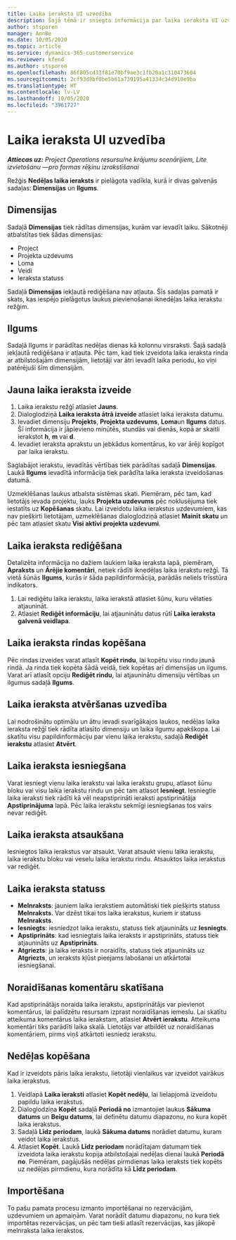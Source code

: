 ```yaml
---
title: Laika ieraksta UI uzvedība
description: Šajā tēmā ir sniegta informācija par laika ieraksta UI uzvedību.
author: stsporen
manager: AnnBe
ms.date: 10/05/2020
ms.topic: article
ms.service: dynamics-365-customerservice
ms.reviewer: kfend
ms.author: stsporen
ms.openlocfilehash: 86f805cd33f81e70bf9ae3c1fb20a1c310473604
ms.sourcegitcommit: 2cf93d8bf0be5b61a739195a41334c34d910e9ba
ms.translationtype: HT
ms.contentlocale: lv-LV
ms.lasthandoff: 10/05/2020
ms.locfileid: "3961727"
---
```

# <a name="time-entry-ui-behavior"></a>Laika ieraksta UI uzvedība

_**Attiecas uz:** Project Operations resursu/ne krājumu scenārijiem, Lite izvietošanu —pro formas rēķinu izrakstīšanai_


Režģis **Nedēļas laika ieraksts** ir pielāgota vadīkla, kurā ir divas galvenās sadaļas: **Dimensijas** un **Ilgums**.

## <a name="dimensions"></a>Dimensijas
Sadaļā **Dimensijas** tiek rādītas dimensijas, kurām var ievadīt laiku. Sākotnēji atbalstītas tiek šādas dimensijas:

  - Project
  - Projekta uzdevums
  - Loma
  - Veidi
  - Ieraksta statuss

Sadaļā **Dimensijas** iekļautā rediģēšana nav atļauta. Šīs sadaļas pamatā ir skats, kas iespējo pielāgotus laukus pievienošanai iknedēļas laika ierakstu režģim.

## <a name="duration"></a>Ilgums
Sadaļā Ilgums ir parādītas nedēļas dienas kā kolonnu virsraksti. Šajā sadaļā iekļautā rediģēšana ir atļauta. Pēc tam, kad tiek izveidota laika ieraksta rinda ar atbilstošajām dimensijām, lietotāji var ātri ievadīt laika periodu, ko viņi patērējuši šīm dimensijām.

## <a name="create-a-new-time-entry"></a>Jauna laika ieraksta izveide

1. Laika ierakstu režģī atlasiet **Jauns**. 
2. Dialoglodziņā **Laika ieraksta ātrā izveide** atlasiet laika ieraksta datumu.
3. Ievadiet dimensiju **Projekts**, **Projekta uzdevums**, **Loma**un **Ilgums** datus. Šī informācija ir jāpievieno minūtēs, stundās vai dienās, kopā ar skaitli ierakstot **h**, **m** vai **d**. 
4. Ievadiet ieraksta aprakstu un jebkādus komentārus, ko var ārēji kopīgot par laika ierakstu. 

Saglabājot ierakstu, ievadītās vērtības tiek parādītas sadaļā **Dimensijas**. Laukā **Ilgums** ievadītā informācija tiek parādīta laika ieraksta izveidošanas datumā.

Uzmeklēšanas laukus atbalsta sistēmas skati. Piemēram, pēc tam, kad lietotājs ievada projektu, lauks **Projekta uzdevums** pēc noklusējuma tiek iestatīts uz **Kopēšanas** skatu. Lai izveidotu laika ierakstus uzdevumiem, kas nav piešķirti lietotājam, uzmeklēšanas dialoglodziņā atlasiet **Mainīt skatu** un pēc tam atlasiet skatu **Visi aktīvi projekta uzdevumi**.

## <a name="edit-a-time-entry"></a>Laika ieraksta rediģēšana 
Detalizēta informācija no dažiem laukiem laika ieraksta lapā, piemēram, **Apraksts** un **Ārējie komentāri**, netiek rādīti iknedēļas laika ierakstu režģī. Tā vietā šūnās **Ilgums**, kurās ir šāda papildinformācija, parādās neliels trīsstūra indikators. 

1. Lai rediģētu laika ierakstu, laika ierakstā atlasiet šūnu, kuru vēlaties atjaunināt.
2. Atlasiet **Rediģēt informāciju**, lai atjauninātu datus rūtī **Laika ieraksta galvenā veidlapa**. 

## <a name="copy-a-time-entry-row"></a>Laika ieraksta rindas kopēšana
Pēc rindas izveides varat atlasīt **Kopēt rindu**, lai kopētu visu rindu jaunā rindā. Ja rinda tiek kopēta šādā veidā, tiek kopētas arī dimensijas un ilgums. Varat arī atlasīt opciju **Rediģēt rindu**, lai atjauninātu dimensiju vērtības un ilgumus sadaļā **Ilgums**.

## <a name="open-a-time-entry-behavior"></a>Laika ieraksta atvēršanas uzvedība
Lai nodrošinātu optimālu un ātru ievadi svarīgākajos laukos, nedēļas laika ieraksta režģī tiek rādīta atlasīto dimensiju un laika ilgumu apakškopa. Lai skatītu visu papildinformāciju par vienu laika ierakstu, sadaļā **Rediģēt ierakstu** atlasiet **Atvērt**.

## <a name="submit-a-time-entry"></a>Laika ieraksta iesniegšana
Varat iesniegt vienu laika ierakstu vai laika ierakstu grupu, atlasot šūnu bloku vai visu laika ierakstu rindu un pēc tam atlasot **Iesniegt**. Iesniegtie laika ieraksti tiek rādīti kā vēl neapstiprināti ieraksti apstiprinātāja **Apstiprinājuma** lapā. Pēc laika ierakstu sekmīgi iesniegšanas tos vairs nevar rediģēt.

## <a name="recall-a-time-entry"></a>Laika ieraksta atsaukšana
Iesniegtos laika ierakstus var atsaukt. Varat atsaukt vienu laika ierakstu, laika ierakstu bloku vai veselu laika ierakstu rindu. Atsauktos laika ierakstus var rediģēt.

## <a name="time-entry-status"></a>Laika ieraksta statuss

- **Melnraksts**: jauniem laika ierakstiem automātiski tiek piešķirts statuss **Melnraksts**. Var dzēst tikai tos laika ierakstus, kuriem ir statuss **Melnraksts**.
- **Iesniegts**: iesniedzot laika ierakstu, statuss tiek atjaunināts uz **Iesniegts**. 
- **Apstiprināts**: kad iesniegtais laika ieraksts ir apstiprināts, statuss tiek atjaunināts uz **Apstiprināts**. 
- **Atgriezts**: ja laika ieraksts ir noraidīts, statuss tiek atjaunināts uz **Atgriezts**, un ieraksts kļūst pieejams labošanai un atkārtotai iesniegšanai. 

## <a name="view-rejection-comments"></a>Noraidīšanas komentāru skatīšana
Kad apstiprinātājs noraida laika ierakstu, apstiprinātājs var pievienot komentārus, lai palīdzētu resursam izprast noraidīšanas iemeslu. Lai skatītu atteikuma komentārus laika ierakstam, atlasiet **Atvērt ierakstu**. Atteikuma komentāri tiks parādīti laika skalā. Lietotājs var atbildēt uz noraidīšanas komentāriem, pirms viņš atkārtoti iesniedz ierakstu.

## <a name="copy-week"></a>Nedēļas kopēšana
Kad ir izveidots pāris laika ierakstu, lietotāji vienlaikus var izveidot vairākus laika ierakstus.

1. Veidlapā **Laika ieraksti** atlasiet **Kopēt nedēļu**, lai lielapjomā izveidotu papildu laika ierakstus. 
2. Dialoglodziņa **Kopēt** sadaļā **Periodā no** izmantojiet laukus **Sākuma datums** un **Beigu datums**, lai definētu datumu diapazonu, no kura kopēt laika ierakstus. 
3. Sadaļā **Līdz periodam**, laukā **Sākuma datums** norādiet datumu, kuram veidot laika ierakstus. 
4. Atlasiet **Kopēt**. Laukā **Līdz periodam** norādītajam datumam tiek izveidota laika ierakstu kopija atbilstošajai nedēļas dienai laukā **Periodā no**. Piemēram, pagājušās nedēļas pirmdienas laika ieraksts tiek kopēts uz nedēļas pirmdienu, kura norādīta kā **Līdz periodam**.

## <a name="import"></a>Importēšana
To pašu pamata procesu izmanto importēšanai no rezervācijām, uzdevumiem un apmaiņām. Varat norādīt datumu diapazonu, no kura tiek importētas rezervācijas, un pēc tam tieši atlasīt rezervācijas, kas jākopē melnraksta laika ierakstos. 

